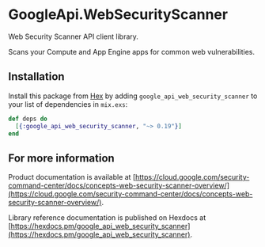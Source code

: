 # GoogleApi.WebSecurityScanner

Web Security Scanner API client library.

Scans your Compute and App Engine apps for common web vulnerabilities.

## Installation

Install this package from [Hex](https://hex.pm) by adding
`google_api_web_security_scanner` to your list of dependencies in `mix.exs`:

```elixir
def deps do
  [{:google_api_web_security_scanner, "~> 0.19"}]
end
```

## For more information

Product documentation is available at [https://cloud.google.com/security-command-center/docs/concepts-web-security-scanner-overview/](https://cloud.google.com/security-command-center/docs/concepts-web-security-scanner-overview/).

Library reference documentation is published on Hexdocs at
[https://hexdocs.pm/google_api_web_security_scanner](https://hexdocs.pm/google_api_web_security_scanner).
